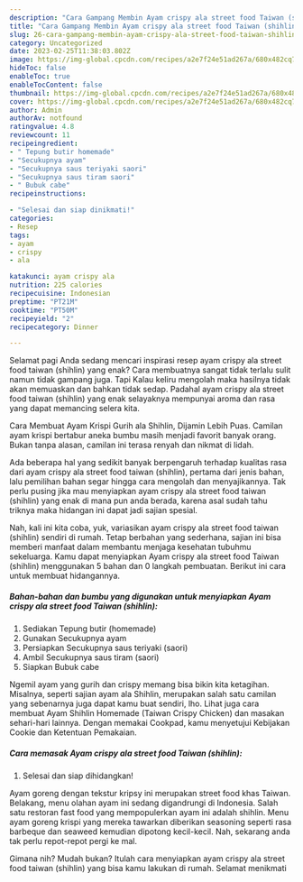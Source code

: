 ```yaml
---
description: "Cara Gampang Membin Ayam crispy ala street food Taiwan (shihlin) yang Lezat Sekali"
title: "Cara Gampang Membin Ayam crispy ala street food Taiwan (shihlin) yang Lezat Sekali"
slug: 26-cara-gampang-membin-ayam-crispy-ala-street-food-taiwan-shihlin-yang-lezat-sekali
category: Uncategorized
date: 2023-02-25T11:38:03.802Z
image: https://img-global.cpcdn.com/recipes/a2e7f24e51ad267a/680x482cq70/ayam-crispy-ala-street-food-taiwan-shihlin-foto-resep-utama.jpg
hideToc: false
enableToc: true
enableTocContent: false
thumbnail: https://img-global.cpcdn.com/recipes/a2e7f24e51ad267a/680x482cq70/ayam-crispy-ala-street-food-taiwan-shihlin-foto-resep-utama.jpg
cover: https://img-global.cpcdn.com/recipes/a2e7f24e51ad267a/680x482cq70/ayam-crispy-ala-street-food-taiwan-shihlin-foto-resep-utama.jpg
author: Admin
authorAv: notfound
ratingvalue: 4.8
reviewcount: 11
recipeingredient:
- " Tepung butir homemade"
- "Secukupnya ayam"
- "Secukupnya saus teriyaki saori"
- "Secukupnya saus tiram saori"
- " Bubuk cabe"
recipeinstructions:

- "Selesai dan siap dinikmati!"
categories:
- Resep
tags:
- ayam
- crispy
- ala

katakunci: ayam crispy ala 
nutrition: 225 calories
recipecuisine: Indonesian
preptime: "PT21M"
cooktime: "PT50M"
recipeyield: "2"
recipecategory: Dinner

---
```



Selamat pagi Anda sedang mencari inspirasi resep ayam crispy ala street food taiwan (shihlin) yang enak? Cara membuatnya sangat tidak terlalu sulit namun tidak gampang juga. Tapi Kalau keliru mengolah maka hasilnya tidak akan memuaskan dan bahkan tidak sedap. Padahal ayam crispy ala street food taiwan (shihlin) yang enak selayaknya mempunyai aroma dan rasa yang dapat memancing selera kita.


Cara Membuat Ayam Krispi Gurih ala Shihlin, Dijamin Lebih Puas. Camilan ayam krispi bertabur aneka bumbu masih menjadi favorit banyak orang. Bukan tanpa alasan, camilan ini terasa renyah dan nikmat di lidah.

Ada beberapa hal yang sedikit banyak berpengaruh terhadap kualitas rasa dari ayam crispy ala street food taiwan (shihlin), pertama dari jenis bahan, lalu pemilihan bahan segar hingga cara mengolah dan menyajikannya. Tak perlu pusing jika mau menyiapkan ayam crispy ala street food taiwan (shihlin) yang enak di mana pun anda berada, karena asal sudah tahu triknya maka hidangan ini dapat jadi sajian spesial.


Nah, kali ini kita coba, yuk, variasikan ayam crispy ala street food taiwan (shihlin) sendiri di rumah. Tetap berbahan yang sederhana, sajian ini bisa memberi manfaat dalam membantu menjaga kesehatan tubuhmu sekeluarga. Kamu dapat menyiapkan Ayam crispy ala street food Taiwan (shihlin) menggunakan 5 bahan dan 0 langkah pembuatan. Berikut ini cara untuk membuat hidangannya.

<!--inarticleads1-->

##### Bahan-bahan dan bumbu yang digunakan untuk menyiapkan Ayam crispy ala street food Taiwan (shihlin):

1. Sediakan  Tepung butir (homemade)
1. Gunakan Secukupnya ayam
1. Persiapkan Secukupnya saus teriyaki (saori)
1. Ambil Secukupnya saus tiram (saori)
1. Siapkan  Bubuk cabe


Ngemil ayam yang gurih dan crispy memang bisa bikin kita ketagihan. Misalnya, seperti sajian ayam ala Shihlin, merupakan salah satu camilan yang sebenarnya juga dapat kamu buat sendiri, lho. Lihat juga cara membuat Ayam Shihlin Homemade (Taiwan Crispy Chicken) dan masakan sehari-hari lainnya. Dengan memakai Cookpad, kamu menyetujui Kebijakan Cookie dan Ketentuan Pemakaian. 

<!--inarticleads2-->

##### Cara memasak Ayam crispy ala street food Taiwan (shihlin):


1. Selesai dan siap dihidangkan!

Ayam goreng dengan tekstur kripsy ini merupakan street food khas Taiwan. Belakang, menu olahan ayam ini sedang digandrungi di Indonesia. Salah satu restoran fast food yang mempopulerkan ayam ini adalah shihlin. Menu ayam goreng krispi yang mereka tawarkan diberikan seasoning seperti rasa barbeque dan seaweed kemudian dipotong kecil-kecil. Nah, sekarang anda tak perlu repot-repot pergi ke mal. 

Gimana nih? Mudah bukan? Itulah cara menyiapkan ayam crispy ala street food taiwan (shihlin) yang bisa kamu lakukan di rumah. Selamat menikmati
